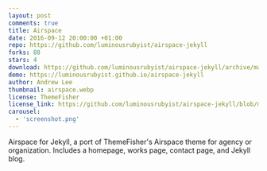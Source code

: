 ```yaml
---
layout: post
comments: true
title: Airspace
date: 2016-09-12 20:00:00 +01:00
repo: https://github.com/luminousrubyist/airspace-jekyll
forks: 88
stars: 4
download: https://github.com/luminousrubyist/airspace-jekyll/archive/master.zip
demo: https://luminousrubyist.github.io/airspace-jekyll
author: Andrew Lee
thumbnail: airspace.webp
license: ThemeFisher
license_link: https://github.com/luminousrubyist/airspace-jekyll/blob/master/LICENSE.md
carousel:
  - 'screenshot.png'
---
```


Airspace for Jekyll, a port of ThemeFisher's Airspace theme for agency or organization.
Includes a homepage, works page, contact page, and Jekyll blog.
